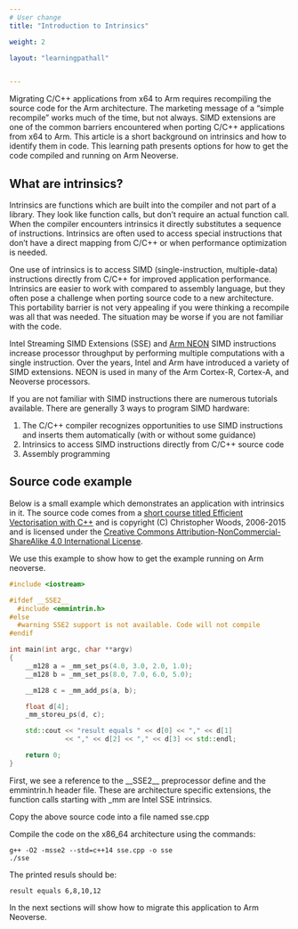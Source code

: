 ```yaml
---
# User change
title: "Introduction to Intrinsics"

weight: 2

layout: "learningpathall"


---
```


Migrating C/C++ applications from x64 to Arm requires recompiling the source code for the Arm architecture. The marketing message of a “simple recompile” works much of the time, but not always. SIMD extensions are one of the common barriers encountered when porting C/C++ applications from x64 to Arm. This article is a short background on intrinsics and how to identify them in code. This learning path presents options for how to get the code compiled and running on Arm Neoverse. 

## **What are intrinsics?**

Intrinsics are functions which are built into the compiler and not part of a library. They look like function calls, but don’t require an actual function call. When the compiler encounters intrinsics it directly substitutes a sequence of instructions. Intrinsics are often used to access special instructions that don’t have a direct mapping from C/C++ or when performance optimization is needed. 

One use of intrinsics is to access SIMD (single-instruction, multiple-data) instructions directly from C/C++ for improved application performance. Intrinsics are easier to work with compared to assembly language, but they often pose a challenge when porting source code to a new architecture. This portability barrier is not very appealing if you were thinking a recompile was all that was needed. The situation may be worse if you are not familiar with the code.

Intel Streaming SIMD Extensions (SSE) and [Arm NEON](https://developer.arm.com/documentation/dht0002/a/Introducing-NEON/NEON-architecture-overview/NEON-instructions) SIMD instructions increase processor throughput by performing multiple computations with a single instruction. Over the years, Intel and Arm have introduced a variety of SIMD extensions. NEON is used in many of the Arm Cortex-R, Cortex-A, and Neoverse processors.

If you are not familiar with SIMD instructions there are numerous tutorials available. There are generally 3 ways to program SIMD hardware:

1. The C/C++ compiler recognizes opportunities to use SIMD instructions and inserts them automatically (with or without some guidance)
2. Intrinsics to access SIMD instructions directly from C/C++ source code
3. Assembly programming 

## **Source code example**

Below is a small example which demonstrates an application with intrinsics in it. The source code comes from a [short course titled Efficient Vectorisation with C++](https://chryswoods.com/vector_c++/emmintrin.html) and is copyright (C) Christopher Woods, 2006-2015 and is licensed under the [Creative Commons Attribution-NonCommercial-ShareAlike 4.0 International License](http://creativecommons.org/licenses/by-nc-sa/4.0/).

We use this example to show how to get the example running on Arm neoverse.

```cpp
#include <iostream>

#ifdef __SSE2__
  #include <emmintrin.h>
#else
  #warning SSE2 support is not available. Code will not compile
#endif

int main(int argc, char **argv)
{
    __m128 a = _mm_set_ps(4.0, 3.0, 2.0, 1.0);
    __m128 b = _mm_set_ps(8.0, 7.0, 6.0, 5.0);

    __m128 c = _mm_add_ps(a, b);

    float d[4];
    _mm_storeu_ps(d, c);

    std::cout << "result equals " << d[0] << "," << d[1]
              << "," << d[2] << "," << d[3] << std::endl;

    return 0;
}
```

First, we see a reference to the \_\_SSE2\_\_ preprocessor define and the emmintrin.h header file. These are architecture specific extensions, the function calls starting with _mm are Intel SSE intrinsics.

Copy the above source code into a file named sse.cpp 

Compile the code on the x86_64 architecture using the commands: 

```console
g++ -O2 -msse2 --std=c++14 sse.cpp -o sse
./sse
```

The printed resuls should be:
```console
result equals 6,8,10,12
```

In the next sections will show how to migrate this application to Arm Neoverse.


